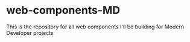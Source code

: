# web-components-MD
This is the repository for all web components I'll be building for Modern Developer projects
